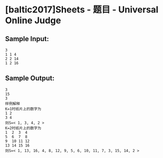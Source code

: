 # [baltic2017]Sheets - 题目 - Universal Online Judge


## Sample Input: 
```
3
1 1 4
2 2 14
1 2 16
```

## Sample Output: 
```
3
15
3
样例解释
K=1时纸片上的数字为
1 2
3 4
则S=< 1, 3, 4, 2 >
K=2时纸片上的数字为
1  2  3  4
5  6  7  8
9  10 11 12
13 14 15 16
则S=< 1, 13, 16, 4, 8, 12, 9, 5, 6, 10, 11, 7, 3, 15, 14, 2 >
```
